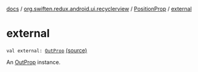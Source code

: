 [docs](../../index.md) / [org.swiften.redux.android.ui.recyclerview](../index.md) / [PositionProp](index.md) / [external](./external.md)

# external

`val external: `[`OutProp`](index.md#OutProp) [(source)](https://github.com/protoman92/KotlinRedux/tree/master/android/android-recyclerview/src/main/java/org/swiften/redux/android/ui/recyclerview/RecyclerAdapter.kt#L41)

An [OutProp](index.md#OutProp) instance.


